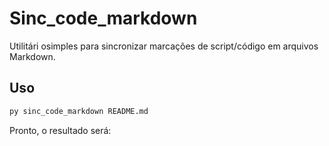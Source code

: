 # Sinc_code_markdown

Utilitári osimples para sincronizar marcações de script/código em arquivos Markdown.

## Uso

```bash
py sinc_code_markdown README.md
```

Pronto, o resultado será:
